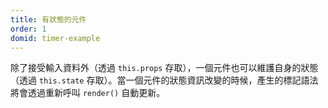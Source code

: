 ```yaml
---
title: 有狀態的元件
order: 1
domid: timer-example
---
```


除了接受輸入資料外（透過 `this.props` 存取），一個元件也可以維護自身的狀態（透過 `this.state` 存取）。當一個元件的狀態資訊改變的時候，產生的標記語法將會透過重新呼叫 `render()` 自動更新。
